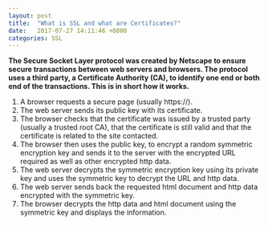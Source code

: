 ```yaml
---
layout: post
title:  "What is SSL and what are Certificates?"
date:   2017-07-27 14:11:46 +0800
categories: SSL
---
```

**The Secure Socket Layer protocol was created by Netscape to ensure secure transactions between web servers and browsers. The protocol uses a third party, a Certificate Authority (CA), to identify one end or both end of the transactions. This is in short how it works.**

1. A browser requests a secure page (usually https://).
2. The web server sends its public key with its certificate.
3. The browser checks that the certificate was issued by a trusted party (usually a trusted root CA), that the certificate is still valid and that the certificate is related to the site contacted.
4. The browser then uses the public key, to encrypt a random symmetric encryption key and sends it to the server with the encrypted URL required as well as other encrypted http data.
5. The web server decrypts the symmetric encryption key using its private key and uses the symmetric key to decrypt the URL and http data.
6. The web server sends back the requested html document and http data encrypted with the symmetric key.
7. The browser decrypts the http data and html document using the symmetric key and displays the information.  
